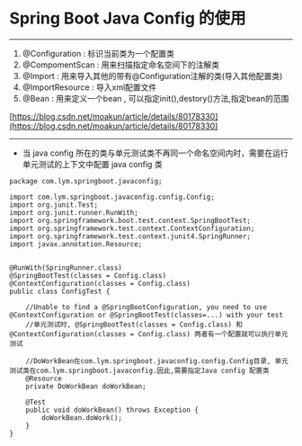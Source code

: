 # Spring Boot Java Config 的使用

---

1. @Configuration : 标识当前类为一个配置类
2. @CompomentScan : 用来扫描指定命名空间下的注解类
3. @Import : 用来导入其他的带有@Configuration注解的类\(导入其他配置类\)
4. @ImportResource : 导入xml配置文件
5. @Bean : 用来定义一个bean , 可以指定init\(\),destory\(\)方法,指定bean的范围

[https://blog.csdn.net/moakun/article/details/80178330](https://blog.csdn.net/moakun/article/details/80178330)

---

* 当 java config 所在的类与单元测试类不再同一个命名空间内时，需要在运行单元测试的上下文中配置 java config 类

```
package com.lym.springboot.javaconfig;

import com.lym.springboot.javaconfig.config.Config;
import org.junit.Test;
import org.junit.runner.RunWith;
import org.springframework.boot.test.context.SpringBootTest;
import org.springframework.test.context.ContextConfiguration;
import org.springframework.test.context.junit4.SpringRunner;
import javax.annotation.Resource;


@RunWith(SpringRunner.class)
@SpringBootTest(classes = Config.class)
@ContextConfiguration(classes = Config.class)
public class ConfigTest {

    //Unable to find a @SpringBootConfiguration, you need to use @ContextConfiguration or @SpringBootTest(classes=...) with your test
    //单元测试时, @SpringBootTest(classes = Config.class) 和 @ContextConfiguration(classes = Config.class) 两者有一个配置就可以执行单元测试

    //DoWorkBean在com.lym.springboot.javaconfig.config.Config目录, 单元测试类在com.lym.springboot.javaconfig.因此,需要指定Java config 配置类
    @Resource
    private DoWorkBean doWorkBean;

    @Test
    public void doWorkBean() throws Exception {
        doWorkBean.doWork();
    }
}
```



